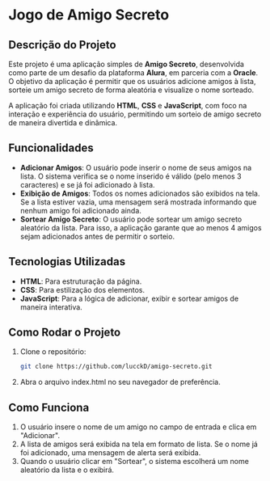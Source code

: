# Jogo de Amigo Secreto

## Descrição do Projeto

Este projeto é uma aplicação simples de **Amigo Secreto**, desenvolvida como parte de um desafio da plataforma **Alura**, em parceria com a **Oracle**. O objetivo da aplicação é permitir que os usuários adicione amigos à lista, sorteie um amigo secreto de forma aleatória e visualize o nome sorteado.

A aplicação foi criada utilizando **HTML**, **CSS** e **JavaScript**, com foco na interação e experiência do usuário, permitindo um sorteio de amigo secreto de maneira divertida e dinâmica.

## Funcionalidades

- **Adicionar Amigos**: O usuário pode inserir o nome de seus amigos na lista. O sistema verifica se o nome inserido é válido (pelo menos 3 caracteres) e se já foi adicionado à lista.
- **Exibição de Amigos**: Todos os nomes adicionados são exibidos na tela. Se a lista estiver vazia, uma mensagem será mostrada informando que nenhum amigo foi adicionado ainda.
- **Sortear Amigo Secreto**: O usuário pode sortear um amigo secreto aleatório da lista. Para isso, a aplicação garante que ao menos 4 amigos sejam adicionados antes de permitir o sorteio.

## Tecnologias Utilizadas

- **HTML**: Para estruturação da página.
- **CSS**: Para estilização dos elementos.
- **JavaScript**: Para a lógica de adicionar, exibir e sortear amigos de maneira interativa.

## Como Rodar o Projeto

1. Clone o repositório:
   ```bash
   git clone https://github.com/lucckD/amigo-secreto.git
   
2. Abra o arquivo index.html no seu navegador de preferência.

## Como Funciona

1. O usuário insere o nome de um amigo no campo de entrada e clica em "Adicionar".
2. A lista de amigos será exibida na tela em formato de lista. Se o nome já foi adicionado, uma mensagem de alerta será exibida.
3. Quando o usuário clicar em "Sortear", o sistema escolherá um nome aleatório da lista e o exibirá.
